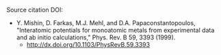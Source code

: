 Source citation DOI:

* Y. Mishin, D. Farkas, M.J. Mehl, and D.A. Papaconstantopoulos, "Interatomic potentials for monoatomic metals from experimental data and ab initio calculations," Phys. Rev. B 59, 3393 (1999).
    - http://dx.doi.org/10.1103/PhysRevB.59.3393
